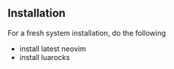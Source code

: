 

## Installation

For a fresh system installation, do the following

- install latest neovim
- install luarocks
